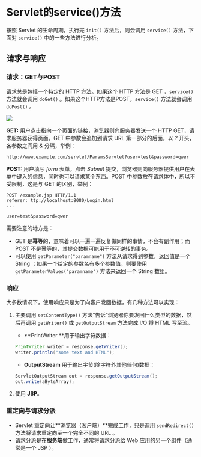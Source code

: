 # Servlet的service()方法

按照 Servlet 的生命周期，执行完 `init()` 方法后，则会调用 `service()` 方法，下面对 `service()` 中的一些方法进行分析。

## 请求与响应

### 请求：GET与POST

请求总是包括一个特定的 HTTP 方法。如果这个 HTTP 方法是 GET ，`service()` 方法就会调用 `doGet()` 。如果这个HTTP方法是POST，`service()` 方法就会调用 `doPost()` 。

![](http://ww1.sinaimg.cn/large/82c8e86egy1fdi2aoz3t9j20te0asq4a)

**GET:** 用户点击指向一个页面的链接，浏览器则向服务器发送一个 HTTP GET，请求服务器获得页面。GET 中参数会追加到请求 URL 第一部分的后面，以 _?_ 开头，各参数之间用 _&_ 分隔，举例：

```
http://www.example.com/servlet/ParamsServlet?user=test&password=qwer
```

**POST:** 用户填写 *form* 表单，点击 *Submit* 提交，浏览器则向服务器提供用户在表单中键入的信息，同时也可以请求某个东西。POST 中参数放在请求体中，所以不受限制，这是与 GET 的区别，举例：

```
POST /example.jsp HTTP/1.1
referer: ttp://localhost:8080/Login.html
...

user=test&password=qwer
```

需要注意的地方是：

- GET 是**幂等**的，意味着可以一遍一遍反复做同样的事情，不会有副作用；而 POST 不是幂等的，其提交数据可能用于不可逆转的事务。
- 可以使用 `getParameter("paramname")` 方法从请求得到参数，返回值是一个 String ；如果一个给定的参数名有多个参数值，则要使用 `getParameterValues("paramname")` 方法来返回一个 String 数组。

### 响应

大多数情况下，使用响应只是为了向客户发回数据，有几种方法可以实现：

1. 主要调用 `setContentType()` 方法“告诉”浏览器你要发回什么类型的数据，然后再调用 `getWriter()` 或 `getOutputStream` 方法完成 I/O 将 HTML 写至流。 

   - **PrintWriter **用于输出字符数据：

   ```java
   PrintWriter writer = response.getWriter();
   writer.println("some text and HTML");
   ```

   - **OutputStream** 用于输出字节(除字符外其他任何)数据：

   ```java
   ServletOutputStream out = response.getOutputStream();
   out.write(aByteArray);
   ```

2. 使用 **JSP**。

### 重定向与请求分派

- Servlet 重定向让**浏览器（客户端）**完成工作，只是调用 `sendRedirect()` 方法将请求重定向至一个完全不同的 URL 。
- 请求分派是在**服务端**做工作，通常将请求分派给 Web 应用的另一个组件（通常是一个 JSP ）。